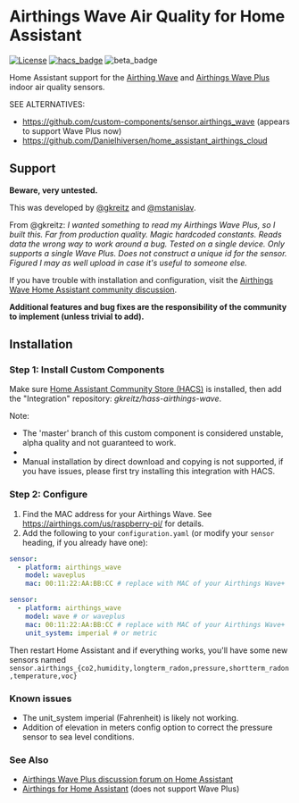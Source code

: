 # Airthings Wave Air Quality for Home Assistant

[![License](https://img.shields.io/badge/License-Apache%202.0-blue.svg)](https://opensource.org/licenses/Apache-2.0)
[![hacs_badge](https://img.shields.io/badge/HACS-Default-orange.svg)](https://github.com/custom-components/hacs)
![beta_badge](https://img.shields.io/badge/maturity-Beta-yellow.png)

Home Assistant support for the [Airthing Wave](https://smile.amazon.com/Airthings-Wave-Generation-Easy-Use/dp/B07WWV7K3K?tag=rynoshark-20) and [Airthings Wave Plus](https://smile.amazon.com/Airthings-2930-Quality-Detection-Dashboard/dp/B07JB8QWH6?tag=rynoshark-20) indoor air quality sensors.

SEE ALTERNATIVES:
* https://github.com/custom-components/sensor.airthings_wave (appears to support Wave Plus now)
* https://github.com/Danielhiversen/home_assistant_airthings_cloud

## Support

**Beware, very untested.**

This was developed by [@gkreitz](https://github.com/gkreitz/homeassistant-airthings) and [@mstanislav](https://github.com/mstanislav/homeassistant-airthings).

From @gkreitz: *I wanted something to read my Airthings Wave Plus, so I built this. Far from production quality. Magic hardcoded constants. Reads data the wrong way to work around a bug. Tested on a single device. Only supports a single Wave Plus. Does not construct a unique id for the sensor. Figured I may as well upload in case it's useful to someone else.*

If you have trouble with installation and configuration, visit the [Airthings Wave Home Assistant community discussion](https://community.home-assistant.io/t/air-quality-monitor-radon-meter-airthings-wave-plus/102836).

**Additional features and bug fixes are the responsibility of the community to implement (unless trivial to add).**
## Installation

### Step 1: Install Custom Components

Make sure [Home Assistant Community Store (HACS)](https://github.com/custom-components/hacs) is installed, then add the "Integration" repository: *gkreitz/hass-airthings-wave*.

Note:

* The 'master' branch of this custom component is considered unstable, alpha quality and not guaranteed to work.
* 
* Manual installation by direct download and copying is not supported, if you have issues, please first try installing this integration with HACS.

### Step 2: Configure

1. Find the MAC address for your Airthings Wave. See https://airthings.com/us/raspberry-pi/ for details.
2. Add the following to your `configuration.yaml` (or modify your `sensor` heading, if you already have one):

```yaml
sensor:
  - platform: airthings_wave
    model: waveplus
    mac: 00:11:22:AA:BB:CC # replace with MAC of your Airthings Wave+
```

```yaml
sensor:
  - platform: airthings_wave
    model: wave # or waveplus
    mac: 00:11:22:AA:BB:CC # replace with MAC of your Airthings Wave+
    unit_system: imperial # or metric
```

Then restart Home Assistant and if everything works, you'll have some new sensors named `sensor.airthings_{co2,humidity,longterm_radon,pressure,shortterm_radon,temperature,voc}`

### Known issues

* The unit_system imperial (Fahrenheit) is likely not working.
* Addition of elevation in meters config option to correct the pressure sensor to sea level conditions.

### See Also

* [Airthings Wave Plus discussion forum on Home Assistant](https://community.home-assistant.io/t/air-quality-monitor-radon-meter-airthings-wave-plus/102836)
* [Airthings for Home Assistant](https://github.com/custom-components/sensor.airthings_wave) (does not support Wave Plus)

